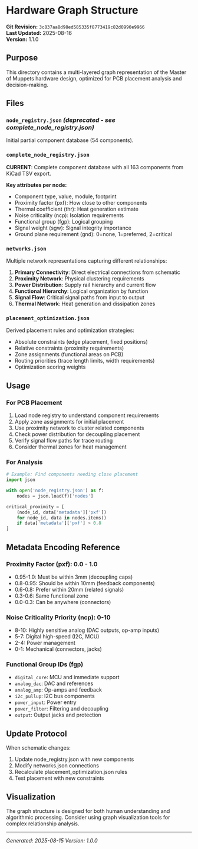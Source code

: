 # Hardware Graph Structure

**Git Revision:** `3c837aa8d98ed585335f8773419c82d0990e9966`  
**Last Updated:** 2025-08-16  
**Version:** 1.1.0  

## Purpose
This directory contains a multi-layered graph representation of the Master of Muppets hardware design, optimized for PCB placement analysis and decision-making.

## Files

### `node_registry.json` *(deprecated - see complete_node_registry.json)*
Initial partial component database (54 components).

### `complete_node_registry.json`
**CURRENT**: Complete component database with all 163 components from KiCad TSV export.

**Key attributes per node:**
- Component type, value, module, footprint
- Proximity factor (pxf): How close to other components
- Thermal coefficient (thr): Heat generation estimate
- Noise criticality (ncp): Isolation requirements
- Functional group (fgp): Logical grouping
- Signal weight (sgw): Signal integrity importance
- Ground plane requirement (gnd): 0=none, 1=preferred, 2=critical

### `networks.json`
Multiple network representations capturing different relationships:

1. **Primary Connectivity**: Direct electrical connections from schematic
2. **Proximity Network**: Physical clustering requirements
3. **Power Distribution**: Supply rail hierarchy and current flow
4. **Functional Hierarchy**: Logical organization by function
5. **Signal Flow**: Critical signal paths from input to output
6. **Thermal Network**: Heat generation and dissipation zones

### `placement_optimization.json`
Derived placement rules and optimization strategies:
- Absolute constraints (edge placement, fixed positions)
- Relative constraints (proximity requirements)
- Zone assignments (functional areas on PCB)
- Routing priorities (trace length limits, width requirements)
- Optimization scoring weights

## Usage

### For PCB Placement
1. Load node registry to understand component requirements
2. Apply zone assignments for initial placement
3. Use proximity network to cluster related components
4. Check power distribution for decoupling placement
5. Verify signal flow paths for trace routing
6. Consider thermal zones for heat management

### For Analysis
```python
# Example: Find components needing close placement
import json

with open('node_registry.json') as f:
    nodes = json.load(f)['nodes']

critical_proximity = [
    (node_id, data['metadata']['pxf']) 
    for node_id, data in nodes.items() 
    if data['metadata']['pxf'] > 0.8
]
```

## Metadata Encoding Reference

### Proximity Factor (pxf): 0.0 - 1.0
- 0.95-1.0: Must be within 3mm (decoupling caps)
- 0.8-0.95: Should be within 10mm (feedback components)
- 0.6-0.8: Prefer within 20mm (related signals)
- 0.3-0.6: Same functional zone
- 0.0-0.3: Can be anywhere (connectors)

### Noise Criticality Priority (ncp): 0-10
- 8-10: Highly sensitive analog (DAC outputs, op-amp inputs)
- 5-7: Digital high-speed (I2C, MCU)
- 2-4: Power management
- 0-1: Mechanical (connectors, jacks)

### Functional Group IDs (fgp)
- `digital_core`: MCU and immediate support
- `analog_dac`: DAC and references
- `analog_amp`: Op-amps and feedback
- `i2c_pullup`: I2C bus components
- `power_input`: Power entry
- `power_filter`: Filtering and decoupling
- `output`: Output jacks and protection

## Update Protocol
When schematic changes:
1. Update node_registry.json with new components
2. Modify networks.json connections
3. Recalculate placement_optimization.json rules
4. Test placement with new constraints

## Visualization
The graph structure is designed for both human understanding and algorithmic processing. Consider using graph visualization tools for complex relationship analysis.

---
*Generated: 2025-08-15*
*Version: 1.0.0*